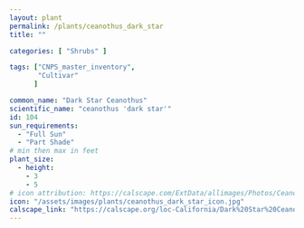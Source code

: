 ```yaml
---
layout: plant                                                              
permalink: /plants/ceanothus_dark_star
title: ""

categories: [ "Shrubs" ]

tags: ["CNPS_master_inventory",
       "Cultivar"
      ]

common_name: "Dark Star Ceanothus"
scientific_name: "ceanothus 'dark star'"
id: 104
sun_requirements:
  - "Full Sun"
  - "Part Shade"
# min then max in feet
plant_size:
  - height: 
    - 3
    - 5
# icon attribution: https://calscape.com/ExtData/allimages/Photos/Ceanothus_Dark_Star_image_5.jpg 
icon: "/assets/images/plants/ceanothus_dark_star_icon.jpg" 
calscape_link: "https://calscape.org/loc-California/Dark%20Star%20Ceanothus%20(Ceanothus%20'Dark%20Star')"
---
```


